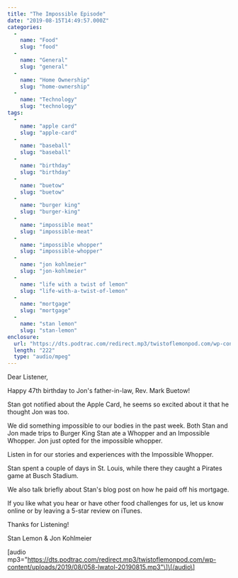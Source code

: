 ```yaml
---
title: "The Impossible Episode"
date: "2019-08-15T14:49:57.000Z"
categories: 
  - 
    name: "Food"
    slug: "food"
  - 
    name: "General"
    slug: "general"
  - 
    name: "Home Ownership"
    slug: "home-ownership"
  - 
    name: "Technology"
    slug: "technology"
tags: 
  - 
    name: "apple card"
    slug: "apple-card"
  - 
    name: "baseball"
    slug: "baseball"
  - 
    name: "birthday"
    slug: "birthday"
  - 
    name: "buetow"
    slug: "buetow"
  - 
    name: "burger king"
    slug: "burger-king"
  - 
    name: "impossible meat"
    slug: "impossible-meat"
  - 
    name: "impossible whopper"
    slug: "impossible-whopper"
  - 
    name: "jon kohlmeier"
    slug: "jon-kohlmeier"
  - 
    name: "life with a twist of lemon"
    slug: "life-with-a-twist-of-lemon"
  - 
    name: "mortgage"
    slug: "mortgage"
  - 
    name: "stan lemon"
    slug: "stan-lemon"
enclosure: 
  url: "https://dts.podtrac.com/redirect.mp3/twistoflemonpod.com/wp-content/uploads/2019/08/058-lwatol-20190815.mp3"
  length: "222"
  type: "audio/mpeg"
---
```


Dear Listener,

Happy 47th birthday to Jon's father-in-law, Rev. Mark Buetow!

Stan got notified about the Apple Card, he seems so excited about it that he thought Jon was too.

We did something impossible to our bodies in the past week. Both Stan and Jon made trips to Burger King Stan ate a Whopper and an Impossible Whopper. Jon just opted for the impossible whopper.

Listen in for our stories and experiences with the Impossible Whopper.

Stan spent a couple of days in St. Louis, while there they caught a Pirates game at Busch Stadium.

We also talk briefly about Stan's blog post on how he paid off his mortgage.

If you like what you hear or have other food challenges for us, let us know online or by leaving a 5-star review on iTunes.

Thanks for Listening!

Stan Lemon & Jon Kohlmeier

\[audio mp3="https://dts.podtrac.com/redirect.mp3/twistoflemonpod.com/wp-content/uploads/2019/08/058-lwatol-20190815.mp3"\]\[/audio\]
